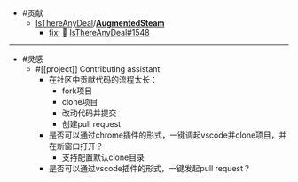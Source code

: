 - #贡献
	- [IsThereAnyDeal](https://github.com/IsThereAnyDeal)/**[AugmentedSteam](https://github.com/IsThereAnyDeal/AugmentedSteam)**
		- [fix:](https://github.com/pidanmeng/AugmentedSteam/commit/f1a033b26ae7fac23a95722ea2ad1da9bde1eca6) [🐛](https://github.com/pidanmeng/AugmentedSteam/commit/f1a033b26ae7fac23a95722ea2ad1da9bde1eca6) [IsThereAnyDeal#1548](https://github.com/IsThereAnyDeal/AugmentedSteam/issues/1548)
- ---
- #灵感
	- #[[project]] Contributing assistant
		- 在社区中贡献代码的流程太长：
			- fork项目
			- clone项目
			- 改动代码并提交
			- 创建pull request
		- 是否可以通过chrome插件的形式，一键调起vscode并clone项目，并在新窗口打开？
			- 支持配置默认clone目录
		- 是否可以通过vscode插件的形式，一键发起pull request？